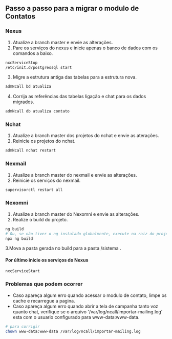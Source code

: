 ## Passo a passo para a migrar o modulo de Contatos
### Nexus
1. Atualize a branch master e envie as alterações.
2. Pare os serviços do nexus e inicie apenas o banco de dados com os comandos a baixo.
```sh
nxcServiceStop
/etc/init.d/postgressql start
```
3. Migre a estrutura antiga das tabelas para a estrutura nova.
```sh
admNcall bd atualiza  
```
4. Corrija as referências das tabelas ligação e chat para os dados migrados.
```sh
admNcall db atualiza contato
```
### Nchat
1. Atualize a branch master dos projetos do nchat e envie as aterações.
2. Reinicie os projetos do nchat.
```sh
admNcall nchat restart
```
### Nexmail
1. Atualize a branch master do nexmail e envie as alterações.
2. Reinicie os serviços do nexmail.
```sh
supervisorctl restart all
```
### Nexomni
1. Atualize a branch master do Nexomni e envie as alterações.
2. Realize o build do projeto. 
```sh
ng build 
# Ou, se não tiver o ng instalado globalmente, execute na raiz do projeto
npx ng build 
```
3.Mova a pasta gerada no build para a pasta /sistema .
#### Por último inicie os serviços do Nexus
```sh
nxcServiceStart
```
### Problemas que podem ocorrer
* Caso apareça algum erro quando acessar o modulo de contato, limpe os cache e recarregue a pagina.
* Caso apareça algum erro quando abrir a tela de campanha tanto voz quanto chat, verifique se o arquivo '/var/log/ncall/importar-mailing.log' esta com o usuario configurado para www-data:www-data.
```sh
# para corrigir 
chown www-data:www-data /var/log/ncall/importar-mailing.log
```